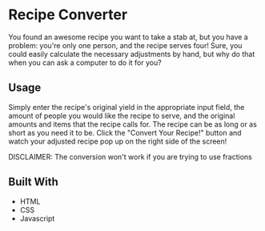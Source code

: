 # Recipe Converter

You found an awesome recipe you want to take a stab at, but you have a problem: you're only one person, and the recipe serves four! Sure, you could easily calculate the necessary adjustments by hand, but why do that when you can ask a computer to do it for you?

## Usage

Simply enter the recipe's original yield in the appropriate input field, the amount of people you would like the recipe to serve, and the original amounts and items that the recipe calls for. The recipe can be as long or as short as you need it to be. Click the "Convert Your Recipe!" button and watch your adjusted recipe pop up on the right side of the screen!

DISCLAIMER: The conversion won't work if you are trying to use fractions

## Built With

- HTML
- CSS
- Javascript